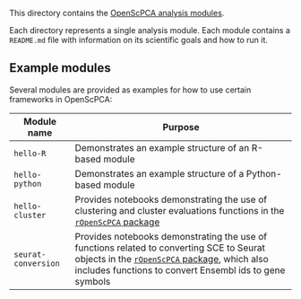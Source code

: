 This directory contains the [OpenScPCA analysis modules](https://openscpca.readthedocs.io/en/latest/contributing-to-analyses/analysis-modules/).

Each directory represents a single analysis module.
Each module contains a `README.md` file with information on its scientific goals and how to run it.

## Example modules

Several modules are provided as examples for how to use certain frameworks in OpenScPCA:

| Module name | Purpose
|-------------|---------
| `hello-R` | Demonstrates an example structure of an R-based module
| `hello-python` | Demonstrates an example structure of a Python-based module
| `hello-cluster` | Provides notebooks demonstrating the use of clustering and cluster evaluations functions in the [`rOpenScPCA` package](https://github.com/AlexsLemonade/rOpenScPCA/)
| `seurat-conversion`| Provides notebooks demonstrating the use of functions related to converting SCE to Seurat objects in the [`rOpenScPCA` package](https://github.com/AlexsLemonade/rOpenScPCA/), which also includes functions to convert Ensembl ids to gene symbols